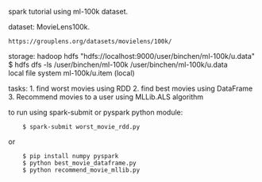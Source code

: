 spark tutorial using ml-100k dataset.

dataset: MovieLens100k. 

	https://grouplens.org/datasets/movielens/100k/

storage: hadoop hdfs
			"hdfs://localhost:9000/user/binchen/ml-100k/u.data"
			 $ hdfs dfs -ls /user/binchen/ml-100k
				/user/binchen/ml-100k/u.data	
		 local file system
		 	ml-100k/u.item  (local)

tasks:
	1. find worst movies using RDD
	2. find best movies using DataFrame
    3. Recommend movies to a user using MLLib.ALS algorithm

to run using spark-submit or pyspark python module:

```
	$ spark-submit worst_movie_rdd.py
```

or

```
	$ pip install numpy pyspark 
	$ python best_movie_dataframe.py
	$ python recommend_movie_mllib.py 
```
